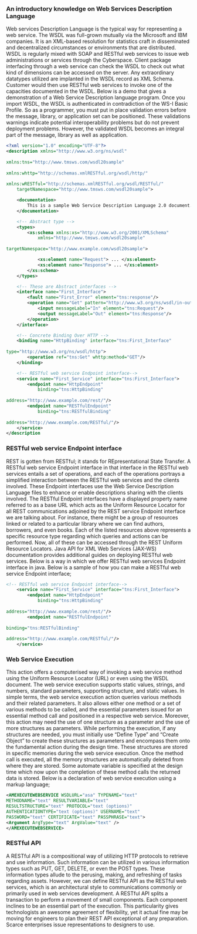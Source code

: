 ### An introductory knowledge on Web Services Description Language

Web services Description Language is the typical way for representing a web service. The WSDL was full-grown mutually via the Microsoft and IBM companies. It is an XML-based resolution for statistics craft in disseminated and decentralized circumstances or environments that are distributed. WSDL is regularly mixed with SOAP and RESTful web services to issue web administrations or services through the Cyberspace. Client package interfacing through a web service can check the WSDL to check out what kind of dimensions can be accessed on the server. Any extraordinary datatypes utilized are implanted in the WSDL record as XML Schema. Customer would then use RESTful web services to invoke one of the capacities documented in the WSDL. Below is a demo that gives a demonstration of a Web Service Description language program. Once you import WSDL, the WSDL is authenticated in contradiction of the WS-I Basic Profile. So as a programmer, you must put in place validation errors before the message, library, or application set can be positioned. These validations warnings indicate potential interoperability problems but do not prevent deployment problems. However, the validated WSDL becomes an integral part of the message, library as well as application.

```xml
<?xml version="1.0" encoding="UTF-8"?>
<description xmlns="http://www.w3.org/ns/wsdl"
   
xmlns:tns="http://www.tmsws.com/wsdl20sample"
   
xmlns:whttp="http://schemas.xmlRESTful.org/wsdl/http/"
   
xmlns:wRESTful="http://schemas.xmlRESTful.org/wsdl/RESTful/"
    targetNamespace="http://www.tmsws.com/wsdl20sample">

    <documentation>
        This is a sample Web Service Description Language 2.0 document.
    </documentation>

    <!-- Abstract type -->
    <types>
        <xs:schema xmlns:xs="http://www.w3.org/2001/XMLSchema"
            xmlns="http://www.tmsws.com/wsdl20sample"
           
targetNamespace="http://www.example.com/wsdl20sample">

            <xs:element name="Request"> ... </xs:element>
            <xs:element name="Response"> ... </xs:element>
        </xs:schema>
    </types>

    <!-- These are Abstract interfaces -->
    <interface name="First_Interface">
        <fault name="First_Error" element="tns:response"/>
        <operation name="Get" pattern="http://www.w3.org/ns/wsdl/in-out">
            <input messageLabel="In" element="tns:Request"/>
            <output messageLabel="Out" element="tns:Response"/>
        </operation>
    </interface>

    <!-- Concrete Binding Over HTTP -->
    <binding name="HttpBinding" interface="tns:First_Interface"
       
type="http://www.w3.org/ns/wsdl/http">
        <operation ref="tns:Get" whttp:method="GET"/>
    </binding>

    <!-- RESTful web service Endpoint interface-->
    <service name="First_Service" interface="tns:First_Interface">
        <endpoint name="HttpEndpoint"
            binding="tns:HttpBinding"
           
address="http://www.example.com/rest/"/>
        <endpoint name="RESTfulEndpoint"
            binding="tns:RESTfulBinding"
           
address="http://www.example.com/RESTful/"/>
    </service>
</description
```
### RESTful web service Endpoint interface
REST is gotten from RESTful; it stands for REpresentational State Transfer. A RESTful web service Endpoint interface in that interface in the RESTful web services entails a set of operations, and each of the operations portrays a simplified interaction between the RESTful web services and the clients involved. These Endpoint interfaces use the Web Service Description Language files to enhance or enable descriptions sharing with the clients involved. The RESTful Endpoint interfaces have a displayed property name referred to as a base URL which acts as the Uniform Resource Locator for all REST communications adjoined by the REST service Endpoint interface we are talking about. For instance, there might be a group of resources linked or related to a particular library where we can find authors, borrowers, and even books. Each of the listed resources above represents a specific resource type regarding which queries and actions can be performed. Now, all of these can be accessed through the REST Uniform Resource Locators.  Java API for XML Web Services (JAX-WS) documentation provides additional guides on deploying RESTful web services. Below is a way in which we offer RESTful web services Endpoint interface in java. Below is a sample of how you can make a RESTful web service Endpoint interface;

```xml
<!-- RESTful web service Endpoint interface-->
    <service name="First_Service" interface="tns:First_Interface">
        <endpoint name="HttpEndpoint"
            binding="tns:HttpBinding"
           
address="http://www.example.com/rest/"/>
        <endpoint name="RESTfulEndpoint"
           
binding="tns:RESTfulBinding"
           
address="http://www.example.com/RESTful/"/>
    </service>
```

### Web Service Execution
This action offers a computerised way of invoking a web service method using the Uniform Resource Locator (URL) or even using the WSDL document. The web service execution supports static values, strings, and numbers, standard parameters, supporting structure, and static values. In simple terms, the web service execution action queries various methods and their related parameters. It also allows either one method or a set of various methods to be called, and the essential parameters issued for an essential method call and positioned in a respective web service. Moreover, this action may need the use of one structure as a parameter and the use of more structures as parameters. While performing the execution, if any structures are needed, you must initially use “Define Type” and “Create Object” to create these structures as parameters and encompass them onto the fundamental action during the design time. These structures are stored in specific memories during the web service execution. Once the method call is executed, all the memory structures are automatically deleted from where they are stored. Some automate variable is specified at the design time which now upon the completion of these method calls the returned data is stored. Below is a declaration of web service execution using a markup language;

```xml
<AMEXECUTEWEBSERVICE WSDLURL="asa" TYPENAME="text"
METHODNAME="text" RESULTVARIABLE="text"
RESULTSTRUCTURE="text" PROTOCOL="text (options)"
AUTHENTICATIONTYPE="text (options)" USERNAME="text"
PASSWORD="text" CERTIFICATE="text" PASSPHRASE="text">
<Argument ArgType="text" ArgValue="text" />
</AMEXECUTEWEBSERVICE>
```

  ### RESTful API

A RESTful API is a compositional way of utilizing HTTP protocols to retrieve and use information. Such information can be utilized in various information types such as PUT, GET, DELETE, or even the POST types. These information types allude to the perusing, making, and refreshing of tasks regarding assets. However, we can define RESTful API as the RESTful web services, which is an architectural style to communications commonly or primarily used in web services development.
A RESTful API splits a transaction to perform a movement of small components. Each component inclines to be an essential part of the execution. This particularity gives technologists an awesome agreement of flexibility, yet it actual fine may be moving for engineers to plan their REST API exceptional of any preparation. Scarce enterprises issue representations to designers to use.

